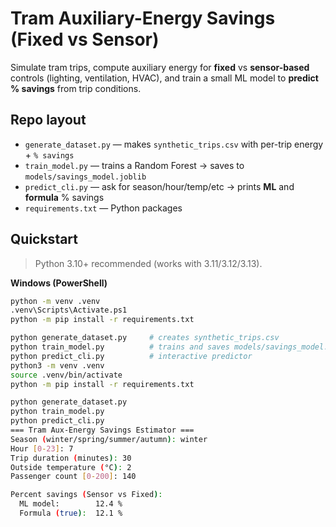 # Tram Auxiliary-Energy Savings (Fixed vs Sensor)

Simulate tram trips, compute auxiliary energy for **fixed** vs **sensor-based** controls (lighting, ventilation, HVAC), and
train a small ML model to **predict % savings** from trip conditions.

## Repo layout
- `generate_dataset.py` — makes `synthetic_trips.csv` with per-trip energy + `% savings`
- `train_model.py` — trains a Random Forest → saves to `models/savings_model.joblib`
- `predict_cli.py` — ask for season/hour/temp/etc → prints **ML** and **formula** % savings
- `requirements.txt` — Python packages

## Quickstart

> Python 3.10+ recommended (works with 3.11/3.12/3.13).

**Windows (PowerShell)**
```bash
python -m venv .venv
.venv\Scripts\Activate.ps1
python -m pip install -r requirements.txt

python generate_dataset.py     # creates synthetic_trips.csv
python train_model.py          # trains and saves models/savings_model.joblib
python predict_cli.py          # interactive predictor
python3 -m venv .venv
source .venv/bin/activate
python -m pip install -r requirements.txt

python generate_dataset.py
python train_model.py
python predict_cli.py
=== Tram Aux-Energy Savings Estimator ===
Season (winter/spring/summer/autumn): winter
Hour [0-23]: 7
Trip duration (minutes): 30
Outside temperature (°C): 2
Passenger count [0-200]: 140

Percent savings (Sensor vs Fixed):
  ML model:        12.4 %
  Formula (true):  12.1 %
